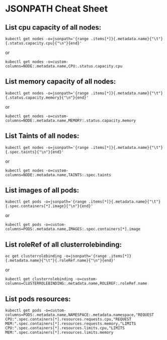 # JSONPATH Cheat Sheet

## List cpu capacity of all nodes:

```console
kubectl get nodes -o=jsonpath='{range .items[*]}{.metadata.name}{"\t"}{.status.capacity.cpu}{"\n"}{end}'
```

or

```console
kubectl get nodes -o=custom-columns=NODE:.metadata.name,CPU:.status.capacity.cpu
```

## List memory capacity of all nodes:

```console
kubectl get nodes -o=jsonpath='{range .items[*]}{.metadata.name}{"\t"}{.status.capacity.memory}{"\n"}{end}'
```

or

```console
kubectl get nodes -o=custom-columns=NODE:.metadata.name,MEMORY:.status.capacity.memory
```

## List Taints of all nodes:

```console
kubectl get nodes -o=jsonpath='{range .items[*]}{.metadata.name}{"\t"}{.spec.taints}{"\n"}{end}'
```

or

```console
kubectl get nodes -o=custom-columns=NODE:.metadata.name,TAINTS:.spec.taints
```

## List images of all pods:

```console
kubectl get pods -o=jsonpath='{range .items[*]}{.metadata.name}{"\t"}{.spec.containers[*].image}{"\n"}{end}'
```

or

```console
kubectl get pods -o=custom-columns=PODS:.metadata.name,IMAGES:.spec.containers[*].image
```

## List roleRef of all clusterrolebinding:

```console
oc get clusterrolebinding -o=jsonpath='{range .items[*]}{.metadata.name}{"\t"}{.roleRef.name}{"\n"}{end}'
```

or

```console
kubectl get clusterrolebinding -o=custom-columns=CLUSTERROLEBINDING:.metadata.name,ROLEREF:.roleRef.name
```
## List pods resources:

```console
kubectl get pods -o=custom-columns=PODS:.metadata.name,NAMESPACE:.metadata.namespace,"REQUEST CPU:".spec.containers[*].resources.requests.cpu,"REQUEST MEM:".spec.containers[*].resources.requests.memory,"LIMITS CPU:".spec.containers[*].resources.limits.cpu,"LIMITS MEM:".spec.containers[*].resources.limits.memory
```

